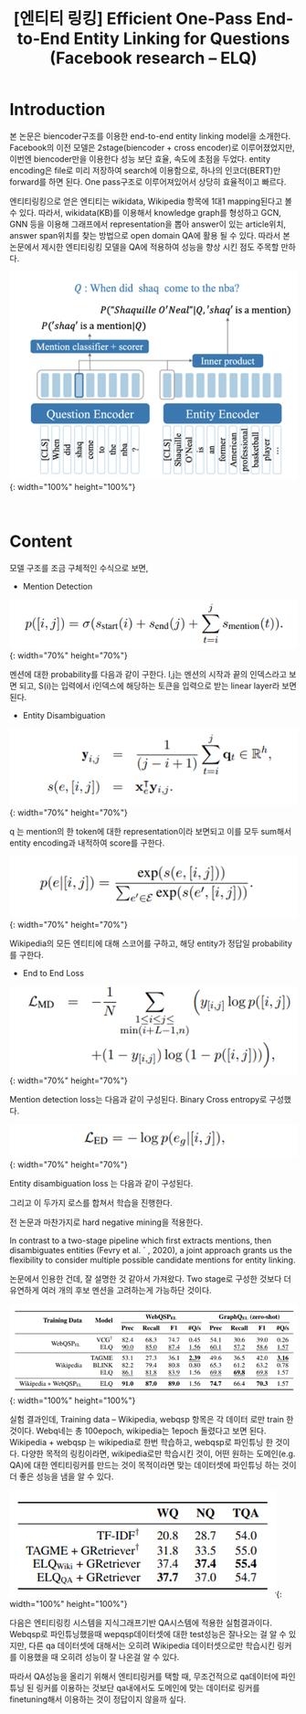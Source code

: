 ﻿---
title:  "[엔티티 링킹] Efficient One-Pass End-to-End Entity Linking for Questions (Facebook research – ELQ)"
excerpt: "Efficient One-Pass End-to-End Entity Linking for Questions (Facebook research – ELQ)  논문 소개"
toc: true
toc_sticky: true
header:
  teaser: /assets/images/logo.jpg

categories:
  - Entity Linking
tags:
  - Entity Linking
  - Entity Disambiguation
  - 개체 연결
  - 중의성 해소
last_modified_at: 2021-02-22T09:06:00-05:00
---
# Introduction

본 논문은 biencoder구조를 이용한 end-to-end entity linking model을 소개한다. Facebook의 이전 모델은 2stage(biencoder + cross encoder)로 이루어졌었지만, 이번엔 biencoder만을 이용한다 성능 보단 효율, 속도에 초점을 두었다. entity encoding은 file로 미리 저장하여 search에 이용함으로, 하나의 인코더(BERT)만 forward를 하면 된다. One pass구조로 이루어져있어서 상당히 효율적이고 빠르다.

엔티티링킹으로 얻은 엔티티는 wikidata, Wikipedia 항목에 1대1 mapping된다고 볼 수 있다. 따라서, wikidata(KB)를 이용해서 knowledge graph를 형성하고 GCN, GNN 등을 이용해 그래프에서 representation을 뽑아 answer이 있는 article위치, answer span위치를 찾는 방법으로 open domain QA에 활용 될 수 있다. 따라서 본 논문에서 제시한 엔티티링킹 모델을 QA에 적용하여 성능을 향상 시킨 점도 주목할 만하다.


![png](/images/el2/1.PNG "그림1"){: width="100%" height="100%"}  

<br>


# Content

모델 구조를 조금 구체적인 수식으로 보면,

- Mention Detection

![png](/images/el2/2.PNG "그림1"){: width="70%" height="70%"}  


멘션에 대한 probability를 다음과 같이 구한다. I,j는 멘션의 시작과 끝의 인덱스라고 보면 되고, S(i)는 입력에서 i인덱스에 해당하는 토큰을 입력으로 받는 linear layer라 보면 된다.

- Entity Disambiguation

![png](/images/el2/3.PNG "그림1"){: width="70%" height="70%"}  

q 는 mention의 한 token에 대한 representation이라 보면되고 이를 모두 sum해서 entity encoding과 내적하여 score를 구한다.

![png](/images/el2/4.PNG "그림1"){: width="70%" height="70%"}  

Wikipedia의 모든 엔티티에 대해 스코어를 구하고, 해당 entity가 정답일 probability를 구한다.


- End to End Loss

![png](/images/el2/5.PNG "그림1"){: width="70%" height="70%"}  

Mention detection loss는 다음과 같이 구성된다. Binary Cross entropy로 구성했다.

![png](/images/el2/6.PNG "그림1"){: width="70%" height="70%"}  

Entity disambiguation loss 는 다음과 같이 구성된다.

그리고 이 두가지 로스를 합쳐서 학습을 진행한다.

전 논문과 마찬가지로 hard negative mining을 적용한다.

In contrast to a two-stage pipeline which first extracts mentions, then disambiguates entities (Fevry et al. ´ , 2020), a joint approach grants us the flexibility to consider multiple possible candidate mentions for entity linking.

논문에서 인용한 건데, 잘 설명한 것 같아서 가져왔다. Two stage로 구성한 것보다 더 유연하게 여러 개의 후보 멘션을 고려하는게 가능하단 것이다.

![png](/images/el2/7.PNG "그림1"){: width="100%" height="100%"}  

실험 결과인데, Training data – Wikipedia, webqsp 항목은 각 데이터 로만 train 한 것이다. Webq네는 총 100epoch, wikipedia는 1epoch 돌렸다고 보면 된다.
Wikipedia + webqsp 는 wikipedia로 한번 학습하고, webqsp로 파인튜닝 한 것이다.
다양한 목적의 링킹이라면, wikipedia로만 학습시킨 것이, 어떤 원하는 도메인(e.g. QA)에 대한 엔티티링커를 만드는 것이 목적이라면 맞는 데이터셋에 파인튜닝 하는 것이 더 좋은 성능을 냄을 알 수 있다.

![png](/images/el2/8.PNG "그림1"){: width="100%" height="100%"}  

다음은 엔티티링킹 시스템을 지식그래프기반 QA시스템에 적용한 실험결과이다. Webqsp로 파인튜닝했을때 wepqsp데이터셋에 대한 test성능은 잘나오는 걸 알 수 있지만, 다른 qa 데이터셋에 대해서는 오히려 Wikipedia 데이터셋으로만 학습시킨 링커를 이용했을 때 오히려 성능이 잘 나온걸 알 수 있다. 

따라서 QA성능을 올리기 위해서 엔티티링커를 택할 때, 무조건적으로 qa데이터에 파인튜닝 된 링커를 이용하는 것보단 qa내에서도 도메인에 맞는 데이터로 링커를 finetuning해서 이용하는 것이 정답이지 않을까 싶다.
